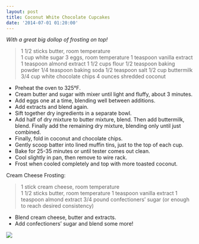 ```yaml
---
layout: post
title: Coconut White Chocolate Cupcakes
date: '2014-07-01 01:20:00'
---
```


*With a great big dollop of frosting on top!*

> 1 1/2 sticks butter, room temperature  
1 cup white sugar
3 eggs, room temperature
1 teaspoon vanilla extract
1 teaspoon almond extract
1 1/2 cups flour
1/2 teaspoon baking powder
1/4 teaspoon baking soda
1/2 teaspoon salt
1/2 cup buttermilk
3/4 cup white chocolate chips
4 ounces shredded coconut

* Preheat the oven to 325°F.
* Cream butter and sugar with mixer until light and fluffy, about 3 minutes.
* Add eggs one at a time, blending well between additions.
* Add extracts and blend again.
* Sift together dry ingredients in a separate bowl.
* Add half of dry mixture to butter mixture, blend. Then add buttermilk, blend. Finally add the remaining dry mixture, blending only until just combined.
* Finally, fold in coconut and chocolate chips.
* Gently scoop batter into lined muffin tins, just to the top of each cup.
* Bake for 25-35 minutes or until tester comes out clean.
* Cool slightly in pan, then remove to wire rack.
* Frost when cooled completely and top with more toasted coconut.
 
Cream Cheese Frosting:

> 1 stick cream cheese, room temperature  
1 1/2 sticks butter, room temperature
1 teaspoon vanilla extract
1 teaspoon almond extract
3/4 pound confectioners’ sugar (or enough to reach desired consistency)

* Blend cream cheese, butter and extracts.
* Add confectioners’ sugar and blend some more!

![](/content/images/2015/08/c.jpg)